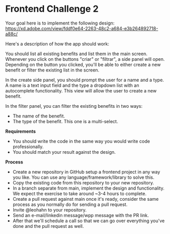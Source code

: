 # Frontend Challenge 2

Your goal here is to implement the following design:
https://xd.adobe.com/view/fddf0e64-2263-48c2-a684-e3b264892718-a88c/

Here's a description of how the app should work:

You should list all existing benefits and list them in the main screen. Whenever you click on the buttons "criar" or "filtrar", a side panel will open. Depending on the button you clicked, you'll be able to either create a new benefit or filter the existing list in the screen.

In the create side panel, you should prompt the user for a name and a type. A name is a text input field and the type a dropdown list with an autocomplete functionality. This view will allow the user to create a new benefit.

In the filter panel, you can filter the existing benefits in two ways:
- The name of the benefit.
- The type of the benefit. This one is a multi-select.

**Requirements**
- You should write the code in the same way you would write code professionally.
- You should match your result against the design.

**Process**
- Create a new repository in GitHub setup a frontend project in any way you like. You can use any language/framework/library to solve this.
- Copy the existing code from this repository to your new repository.
- In a branch separate from main, implement the design and functionality. We expect the exercise to take around ~3-4 hours to complete.
- Create a pull request against main once it's ready, consider the same process as you normally do for sending a pull request.
- Invite @leohahn to your repository.
- Send an e-mail/linkedin message/wpp message with the PR link.
- After that we'll schedule a call so that we can go over everything you've done and the pull request as well.
